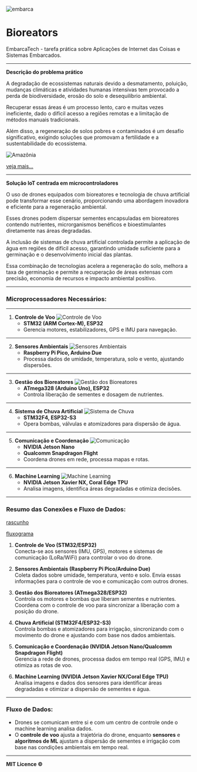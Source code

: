 ![embarca](embarca.png)

# Bioreators 

EmbarcaTech - tarefa prática sobre Aplicações de Internet das Coisas e Sistemas Embarcados.

---

**Descrição do problema prático**

A degradação de ecossistemas naturais devido a desmatamento, poluição, mudanças climáticas e atividades humanas intensivas tem provocado a perda de biodiversidade, erosão do solo e desequilíbrio ambiental. 

Recuperar essas áreas é um processo lento, caro e muitas vezes ineficiente, dado o difícil acesso a regiões remotas e a limitação de métodos manuais tradicionais. 

Além disso, a regeneração de solos pobres e contaminados é um desafio significativo, exigindo soluções que promovam a fertilidade e a sustentabilidade do ecossistema.

![Amazônia](amazonia.png)

[veja mais...](https://www.tempo.com/noticias/actualidade/sim-o-desmatamento-na-amazonia-provoca-reducao-de-chuvas-na-america-do-sul-clima-brasil.html)

---

**Solução IoT centrada em microcontroladores**

O uso de drones equipados com bioreatores e tecnologia de chuva artificial pode transformar esse cenário, proporcionando uma abordagem inovadora e eficiente para a regeneração ambiental. 

Esses drones podem dispersar sementes encapsuladas em bioreatores contendo nutrientes, microrganismos benéficos e bioestimulantes diretamente nas áreas degradadas. 

A inclusão de sistemas de chuva artificial controlada permite a aplicação de água em regiões de difícil acesso, garantindo umidade suficiente para a germinação e o desenvolvimento inicial das plantas. 

Essa combinação de tecnologias acelera a regeneração do solo, melhora a taxa de germinação e permite a recuperação de áreas extensas com precisão, economia de recursos e impacto ambiental positivo.

---

### Microprocessadores Necessários:  

---

1. **Controle de Voo**
   ![Controle de Voo](voo.png)
   - **STM32 (ARM Cortex-M), ESP32**   
   - Gerencia motores, estabilizadores, GPS e IMU para navegação.
  
---

2. **Sensores Ambientais**
   ![Sensores Ambientais](rasp.png)
   - **Raspberry Pi Pico, Arduino Due**   
   - Processa dados de umidade, temperatura, solo e vento, ajustando dispersões.  

---

3. **Gestão dos Bioreatores**
   ![Gestão dos Bioreatores](uno.png)
   - **ATmega328 (Arduino Uno), ESP32**   
   - Controla liberação de sementes e dosagem de nutrientes.  

---

4. **Sistema de Chuva Artificial**
   ![Sistema de Chuva](s3.png)
   - **STM32F4, ESP32-S3** 
   - Opera bombas, válvulas e atomizadores para dispersão de água.  

---

5. **Comunicação e Coordenação**
   ![Comunicação](jetson.png)
   - **NVIDIA Jetson Nano**
   - **Qualcomm Snapdragon Flight**
   - Coordena drones em rede, processa mapas e rotas.

---

6. **Machine Learning**
   ![Machine Learning](xavier.png)
   - **NVIDIA Jetson Xavier NX, Coral Edge TPU**
   - Analisa imagens, identifica áreas degradadas e otimiza decisões.

---

### **Resumo das Conexões e Fluxo de Dados:**

[rascunho](rasc.png)

[fluxograma](fluxograma.png)


1. **Controle de Voo (STM32/ESP32)**  
   Conecta-se aos sensores (IMU, GPS), motores e sistemas de comunicação (LoRa/WiFi) para controlar o voo do drone.


2. **Sensores Ambientais (Raspberry Pi Pico/Arduino Due)**  
   Coleta dados sobre umidade, temperatura, vento e solo. Envia essas informações para o controle de voo e comunicação com outros drones.


3. **Gestão dos Bioreatores (ATmega328/ESP32)**  
   Controla os motores e bombas que liberam sementes e nutrientes. Coordena com o controle de voo para sincronizar a liberação com a posição do drone.


4. **Chuva Artificial (STM32F4/ESP32-S3)**  
   Controla bombas e atomizadores para irrigação, sincronizando com o movimento do drone e ajustando com base nos dados ambientais.
   


5. **Comunicação e Coordenação (NVIDIA Jetson Nano/Qualcomm Snapdragon Flight)**  
   Gerencia a rede de drones, processa dados em tempo real (GPS, IMU) e otimiza as rotas de voo.
   


6. **Machine Learning (NVIDIA Jetson Xavier NX/Coral Edge TPU)**  
   Analisa imagens e dados dos sensores para identificar áreas degradadas e otimizar a dispersão de sementes e água.

---

### **Fluxo de Dados:**
- Drones se comunicam entre si e com um centro de controle onde o machine learning analisa dados.
- O **controle de voo** ajusta a trajetória do drone, enquanto **sensores** e **algoritmos de ML** ajustam a dispersão de sementes e irrigação com base nas condições ambientais em tempo real.

---

**MIT Licence ©**


